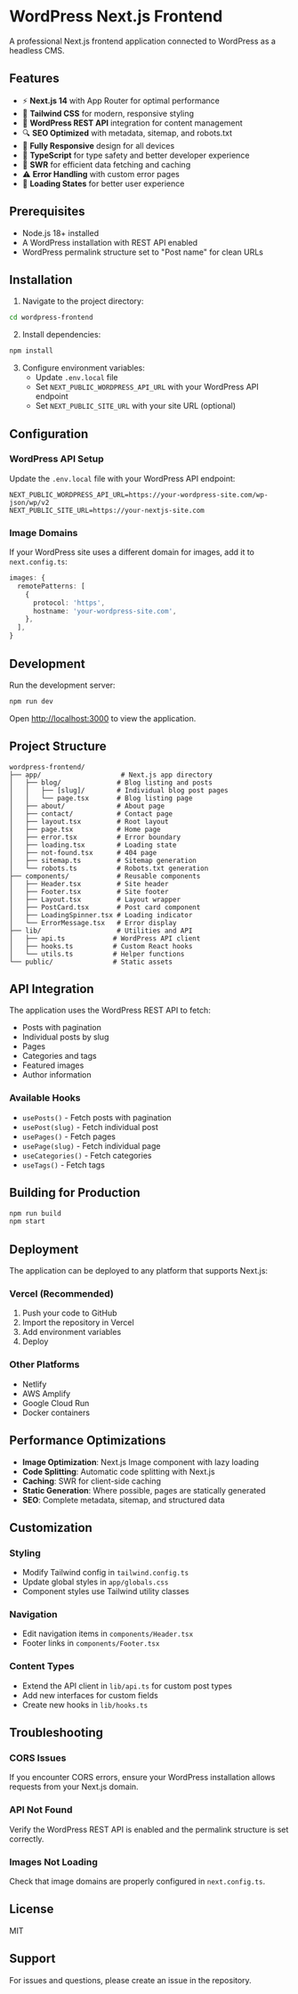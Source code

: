 # WordPress Next.js Frontend

A professional Next.js frontend application connected to WordPress as a headless CMS.

## Features

- ⚡ **Next.js 14** with App Router for optimal performance
- 🎨 **Tailwind CSS** for modern, responsive styling
- 📝 **WordPress REST API** integration for content management
- 🔍 **SEO Optimized** with metadata, sitemap, and robots.txt
- 📱 **Fully Responsive** design for all devices
- 🚀 **TypeScript** for type safety and better developer experience
- 💾 **SWR** for efficient data fetching and caching
- ⚠️ **Error Handling** with custom error pages
- 🔄 **Loading States** for better user experience

## Prerequisites

- Node.js 18+ installed
- A WordPress installation with REST API enabled
- WordPress permalink structure set to "Post name" for clean URLs

## Installation

1. Navigate to the project directory:
```bash
cd wordpress-frontend
```

2. Install dependencies:
```bash
npm install
```

3. Configure environment variables:
   - Update `.env.local` file
   - Set `NEXT_PUBLIC_WORDPRESS_API_URL` with your WordPress API endpoint
   - Set `NEXT_PUBLIC_SITE_URL` with your site URL (optional)

## Configuration

### WordPress API Setup

Update the `.env.local` file with your WordPress API endpoint:

```env
NEXT_PUBLIC_WORDPRESS_API_URL=https://your-wordpress-site.com/wp-json/wp/v2
NEXT_PUBLIC_SITE_URL=https://your-nextjs-site.com
```

### Image Domains

If your WordPress site uses a different domain for images, add it to `next.config.ts`:

```typescript
images: {
  remotePatterns: [
    {
      protocol: 'https',
      hostname: 'your-wordpress-site.com',
    },
  ],
}
```

## Development

Run the development server:

```bash
npm run dev
```

Open [http://localhost:3000](http://localhost:3000) to view the application.

## Project Structure

```
wordpress-frontend/
├── app/                    # Next.js app directory
│   ├── blog/              # Blog listing and posts
│   │   ├── [slug]/        # Individual blog post pages
│   │   └── page.tsx       # Blog listing page
│   ├── about/             # About page
│   ├── contact/           # Contact page
│   ├── layout.tsx         # Root layout
│   ├── page.tsx           # Home page
│   ├── error.tsx          # Error boundary
│   ├── loading.tsx        # Loading state
│   ├── not-found.tsx      # 404 page
│   ├── sitemap.ts         # Sitemap generation
│   └── robots.ts          # Robots.txt generation
├── components/            # Reusable components
│   ├── Header.tsx         # Site header
│   ├── Footer.tsx         # Site footer
│   ├── Layout.tsx         # Layout wrapper
│   ├── PostCard.tsx       # Post card component
│   ├── LoadingSpinner.tsx # Loading indicator
│   └── ErrorMessage.tsx   # Error display
├── lib/                   # Utilities and API
│   ├── api.ts            # WordPress API client
│   ├── hooks.ts          # Custom React hooks
│   └── utils.ts          # Helper functions
└── public/               # Static assets
```

## API Integration

The application uses the WordPress REST API to fetch:
- Posts with pagination
- Individual posts by slug
- Pages
- Categories and tags
- Featured images
- Author information

### Available Hooks

- `usePosts()` - Fetch posts with pagination
- `usePost(slug)` - Fetch individual post
- `usePages()` - Fetch pages
- `usePage(slug)` - Fetch individual page
- `useCategories()` - Fetch categories
- `useTags()` - Fetch tags

## Building for Production

```bash
npm run build
npm start
```

## Deployment

The application can be deployed to any platform that supports Next.js:

### Vercel (Recommended)
1. Push your code to GitHub
2. Import the repository in Vercel
3. Add environment variables
4. Deploy

### Other Platforms
- Netlify
- AWS Amplify
- Google Cloud Run
- Docker containers

## Performance Optimizations

- **Image Optimization**: Next.js Image component with lazy loading
- **Code Splitting**: Automatic code splitting with Next.js
- **Caching**: SWR for client-side caching
- **Static Generation**: Where possible, pages are statically generated
- **SEO**: Complete metadata, sitemap, and structured data

## Customization

### Styling
- Modify Tailwind config in `tailwind.config.ts`
- Update global styles in `app/globals.css`
- Component styles use Tailwind utility classes

### Navigation
- Edit navigation items in `components/Header.tsx`
- Footer links in `components/Footer.tsx`

### Content Types
- Extend the API client in `lib/api.ts` for custom post types
- Add new interfaces for custom fields
- Create new hooks in `lib/hooks.ts`

## Troubleshooting

### CORS Issues
If you encounter CORS errors, ensure your WordPress installation allows requests from your Next.js domain.

### API Not Found
Verify the WordPress REST API is enabled and the permalink structure is set correctly.

### Images Not Loading
Check that image domains are properly configured in `next.config.ts`.

## License

MIT

## Support

For issues and questions, please create an issue in the repository.